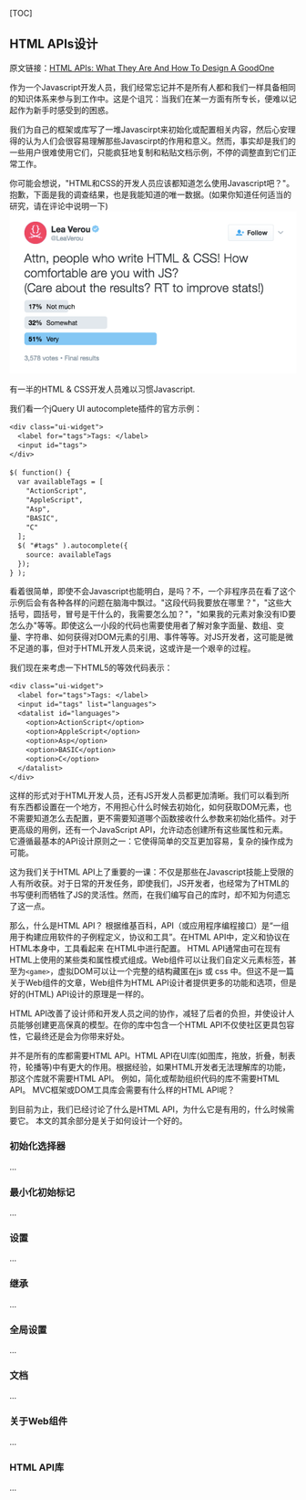 [TOC]
## HTML APIs设计
原文链接：[HTML APIs: What They Are And How To Design A GoodOne](https://www.smashingmagazine.com/2017/02/designing-html-apis)

作为一个Javascript开发人员，我们经常忘记并不是所有人都和我们一样具备相同的知识体系来参与到工作中。这是个诅咒：当我们在某一方面有所专长，便难以记起作为新手时感受到的困惑。

我们为自己的框架或库写了一堆Javascirpt来初始化或配置相关内容，然后心安理得的认为人们会很容易理解那些Javascirpt的作用和意义。然而，事实却是我们的一些用户很难使用它们，只能疯狂地复制和粘贴文档示例，不停的调整直到它们正常工作。

你可能会想说，"HTML和CSS的开发人员应该都知道怎么使用Javascript吧？"。抱歉，下面是我的调查结果，也是我能知道的唯一数据。(如果你知道任何适当的研究，请在评论中说明一下)
![How comfortable are you with Javascirpt](https://github.com/yiyunShm/NoteBook/blob/master/js/images/js_poll_opt.png)

有一半的HTML & CSS开发人员难以习惯Javascript.

我们看一个jQuery UI autocomplete插件的官方示例：
```
<div class="ui-widget">
  <label for="tags">Tags: </label>
  <input id="tags">
</div>

$( function() {
  var availableTags = [
    "ActionScript",
    "AppleScript",
    "Asp",
    "BASIC",
    "C"
  ];
  $( "#tags" ).autocomplete({
    source: availableTags
  });
} );
```
看着很简单，即使不会Javascript也能明白，是吗？不，一个非程序员在看了这个示例后会有各种各样的问题在脑海中飘过。"这段代码我要放在哪里？"，"这些大括号，圆括号，冒号是干什么的，我需要怎么加？"，"如果我的元素对象没有ID要怎么办"等等。即使这么一小段的代码也需要使用者了解对象字面量、数组、变量、字符串、如何获得对DOM元素的引用、事件等等。对JS开发者，这可能是微不足道的事，但对于HTML开发人员来说，这或许是一个艰辛的过程。

我们现在来考虑一下HTML5的等效代码表示：
```
<div class="ui-widget">
  <label for="tags">Tags: </label>
  <input id="tags" list="languages">
  <datalist id="languages">
    <option>ActionScript</option>
    <option>AppleScript</option>
    <option>Asp</option>
    <option>BASIC</option>
    <option>C</option>
  </datalist>
</div>
```
这样的形式对于HTML开发人员，还有JS开发人员都更加清晰。我们可以看到所有东西都设置在一个地方，不用担心什么时候去初始化，如何获取DOM元素，也不需要知道怎么去配置，更不需要知道哪个函数接收什么参数来初始化插件。对于更高级的用例，还有一个JavaScript API，允许动态创建所有这些属性和元素。 它遵循最基本的API设计原则之一：它使得简单的交互更加容易，复杂的操作成为可能。

这为我们关于HTML API上了重要的一课：不仅是那些在Javascript技能上受限的人有所收获。对于日常的开发任务，即使我们，JS开发者，也经常为了HTML的书写便利而牺牲了JS的灵活性。然而，在我们编写自己的库时，却不知为何遗忘了这一点。

那么，什么是HTML API？ 根据维基百科，API（或应用程序编程接口）是“一组用于构建应用软件的子例程定义，协议和工具”。在HTML API中，定义和协议在HTML本身中，工具看起来 在HTML中进行配置。 HTML API通常由可在现有HTML上使用的某些类和属性模式组成。Web组件可以让我们自定义元素标签，甚至为`<game>`，虚拟DOM可以让一个完整的结构藏匿在js 或 css 中。但这不是一篇关于Web组件的文章，Web组件为HTML API设计者提供更多的功能和选项，但是好的(HTML) API设计的原理是一样的。

HTML API改善了设计师和开发人员之间的协作，减轻了后者的负担，并使设计人员能够创建更高保真的模型。在你的库中包含一个HTML API不仅使社区更具包容性，它最终还是会为你带来好处。

并不是所有的库都需要HTML API。HTML API在UI库(如图库，拖放，折叠，制表符，轮播等)中有更大的作用。根据经验，如果HTML开发者无法理解库的功能，那这个库就不需要HTML API。 例如，简化或帮助组织代码的库不需要HTML API。 MVC框架或DOM工具库会需要有什么样的HTML API呢？

到目前为止，我们已经讨论了什么是HTML API，为什么它是有用的，什么时候需要它。 本文的其余部分是关于如何设计一个好的。

### 初始化选择器
...

### 最小化初始标记
...

### 设置
...

### 继承
...

### 全局设置
...

### 文档
...

### 关于Web组件
...

### HTML API库
...